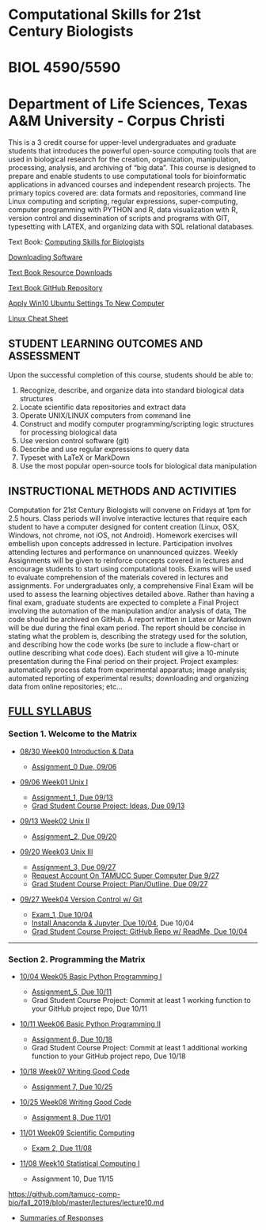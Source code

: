 # Computational Skills for 21st Century Biologists
# BIOL 4590/5590
# Department of Life Sciences, Texas A&M University - Corpus Christi

This is a 3 credit course for upper-level undergraduates and graduate students that introduces the powerful open-source computing tools that are used in biological research for the creation, organization, manipulation, processing, analysis, and archiving of “big data”. This course is designed to prepare and enable students to use computational tools for bioinformatic applications in advanced courses and independent research projects. The primary topics covered are: data formats and repositories, command line Linux computing and scripting, regular expressions, super-computing, computer programming with PYTHON and R, data visualization with R, version control and dissemination of scripts and programs with GIT, typesetting with LATEX, and organizing data with SQL relational databases. 

Text Book: [Computing Skills for Biologists](https://computingskillsforbiologists.com/)

[Downloading Software](http://computingskillsforbiologists.com/setup/)

[Text Book Resource Downloads](https://computingskillsforbiologists.com/downloads/)

[Text Book GitHub Repository](https://github.com/CSB-book/CSB)

[Apply Win10 Ubuntu Settings To New Computer](https://github.com/cbirdlab/wlsUBUNTU_settings/blob/master/README.md)

[Linux Cheat Sheet](https://github.com/tamucc-comp-bio/fall_2019/blob/master/CheatSheetLinux_8-12-2016.pdf)

## STUDENT LEARNING OUTCOMES AND ASSESSMENT
Upon the successful completion of this course, students should be able to: 
1.	Recognize, describe, and organize data into standard biological data structures
2.	Locate scientific data repositories and extract data
3.	Operate UNIX/LINUX computers from command line
4.	Construct and modify computer programming/scripting logic structures for processing biological data
5.	Use version control software (git) 
6.	Describe and use regular expressions to query data
7.	Typeset with LaTeX or MarkDown
8.	Use the most popular open-source tools for biological data manipulation

## INSTRUCTIONAL METHODS AND ACTIVITIES

Computation for 21st Century Biologists will convene on Fridays at 1pm for 2.5 hours.  Class periods will involve interactive lectures that require each student to have a computer designed for content creation (Linux, OSX, Windows, not chrome, not iOS, not Android). Homework exercises will embellish upon concepts addressed in lecture. Participation involves attending lectures and performance on unannounced quizzes.  Weekly Assignments will be given to reinforce concepts covered in lectures and encourage students to start using computational tools.  Exams will be used to evaluate comprehension of the materials covered in lectures and assignments. For undergraduates only, a comprehensive Final Exam will be used to assess the learning objectives detailed above.
Rather than having a final exam, graduate students are expected to complete a Final Project involving the automation of the manipulation and/or analysis of data, The code should be archived on GitHub.  A report written in Latex or Markdown will be due during the final exam period.   The report should be concise in stating what the problem is, describing the strategy used for the solution, and describing how the code works (be sure to include a flow-chart or outline describing what code does).  Each student will give a 10-minute presentation during the Final period on their project.
Project examples: automatically process data from experimental apparatus; image analysis; automated reporting of experimental results; downloading and organizing data from online repositories; etc… 

## [FULL SYLLABUS](https://github.com/tamucc-comp-bio/fall_2019/blob/master/ComputingBiology_Syllabus_V3.pdf)

### Section 1.  Welcome to the Matrix

* [08/30  Week00  Introduction & Data](https://github.com/tamucc-comp-bio/fall_2019/blob/master/lectures/lecture00.md)
  * [Assignment_0  Due, 09/06](https://github.com/tamucc-comp-bio/fall_2019/blob/master/assignments/assignment_0.md)

* [09/06  Week01 Unix I](https://github.com/tamucc-comp-bio/fall_2019/blob/master/lectures/lecture01.md)
  * [Assignment_1,  Due 09/13](https://github.com/tamucc-comp-bio/fall_2019/blob/master/assignments/assignment_1.md)
  * [Grad Student Course Project: Ideas, Due 09/13](https://forms.office.com/Pages/ResponsePage.aspx?id=8frLNKZngUepylFOslULZlFZdbyVx8RLiPt1GobhHnlUOUo2UVRUMVgwTUlQMlpUQzUzOTIzME9LNi4u)
  
* [09/13  Week02 Unix II](https://github.com/tamucc-comp-bio/fall_2019/blob/master/lectures/lecture02.md)
  * [Assignment_2,  Due 09/20](https://github.com/tamucc-comp-bio/fall_2019/blob/master/assignments/assignment_2.md)

* [09/20  Week03 Unix III](https://github.com/tamucc-comp-bio/fall_2019/blob/master/lectures/lecture03.md)
  * [Assignment_3,  Due 09/27](https://github.com/tamucc-comp-bio/fall_2019/blob/master/assignments/assignment_3.md)
  * [Request Account On TAMUCC Super Computer Due 9/27](http://hpc.tamucc.edu/)
  * [Grad Student Course Project: Plan/Outline, Due 09/27](https://classroom.github.com/a/T1p9O1qg)

* [09/27  Week04 Version Control w/ Git](https://github.com/tamucc-comp-bio/fall_2019/blob/master/lectures/lecture04.md)
  * [Exam_1,  Due 10/04](https://github.com/tamucc-comp-bio/fall_2019/blob/master/assignments/exam_1.md)
  * [Install Anaconda & Jupyter, Due 10/04](http://computingskillsforbiologists.com/setup/basic-programming/), Due 10/04
  * [Grad Student Course Project: GitHub Repo w/ ReadMe, Due 10/04](https://github.com/tamucc-comp-bio/fall_2019/blob/master/assignments/gradproject_githubrep.md)

---

### Section 2. Programming the Matrix

* [10/04  Week05 Basic Python Programming I](https://github.com/tamucc-comp-bio/fall_2019/blob/master/lectures/lecture05.md)
  * [Assignment_5, Due 10/11](https://github.com/tamucc-comp-bio/fall_2019/blob/master/assignments/assignment_5.md)
  * Grad Student Course Project: Commit at least 1 working function to your GitHub project repo, Due 10/11

* [10/11  Week06 Basic Python Programming II](https://github.com/tamucc-comp-bio/fall_2019/blob/master/lectures/lecture06.md)
  * [Assignment 6, Due 10/18](https://github.com/tamucc-comp-bio/fall_2019/blob/master/assignments/assignment_6.md)
  * Grad Student Course Project: Commit at least 1 additional working function to your GitHub project repo, Due 10/18

* [10/18  Week07 Writing Good Code](https://github.com/tamucc-comp-bio/fall_2019/blob/master/lectures/lecture07.md)
  * [Assignment 7, Due 10/25](https://github.com/tamucc-comp-bio/fall_2019/blob/master/assignments/assignment_7.md)
  
* [10/25  Week08 Writing Good Code](https://github.com/tamucc-comp-bio/fall_2019/blob/master/lectures/lecture08.md)
  * [Assignment 8, Due 11/01](https://github.com/tamucc-comp-bio/fall_2019/blob/master/assignments/assignment_8.md)
  
* [11/01  Week09 Scientific Computing](https://github.com/tamucc-comp-bio/fall_2019/blob/master/lectures/lecture09.md)
  * [Exam 2, Due 11/08](https://classroom.github.com/a/VSNTwKf2)

* [11/08  Week10 Statistical Computing I](https://github.com/tamucc-comp-bio/fall_2019/blob/master/lectures/lecture10.md)
  * Assignment 10, Due 11/15

  
https://github.com/tamucc-comp-bio/fall_2019/blob/master/lectures/lecture10.md
    
* [Summaries of Responses](https://github.com/comp-bio-fall-2019/Class_Info/blob/master/response_summaries.md)
